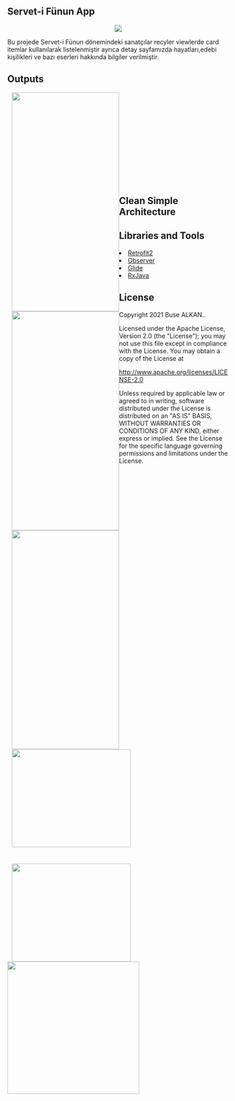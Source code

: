 ## Servet-i Fünun App 
<p align="center"><img src="https://raw.githubusercontent.com/busealkan/h5190059busealkan/master/app/src/main/res/drawable/logo.jpg"/></p>
Bu projede Servet-i Fünun dönemindeki sanatçılar recyler viewlerde card itemlar kullanılarak listelenmiştir ayrıca detay sayfamızda hayatları,edebi kişilikleri ve bazı   eserleri hakkında bilgiler verilmiştir.

## Outputs
<p><img style="float:left;height:496px;width:244px;margin-left:10px;" 
        src="https://raw.githubusercontent.com/busealkan/h5190059busealkan/master/screens/E1_splash.png"/></p>
<p><img style="float:left;height:496px;width:244px;margin-left:10px;" 
        src="https://raw.githubusercontent.com/busealkan/h5190059busealkan/master/screens/E2_liste.png"/></p>
<p><img style="float:left;height:496px;width:244px;margin-left:10px;" 
        src="https://raw.githubusercontent.com/busealkan/h5190059busealkan/master/screens/E3_detay.png"/></p>
<p><img style="float:left;height:222px;width:270px;margin-left:10px;" 
        src="https://raw.githubusercontent.com/busealkan/h5190059busealkan/master/screens/alert_internet.png"/><p> 
<br/><br/><br/><br/><br/><br/><br/><br/><br/><br/><br/><br/>
<p><img style="float:left;height:222px;width:270px;margin-left:10px;margin-top:37px;" src="https://raw.githubusercontent.com/busealkan/h5190059busealkan/master/screens/alert_cikis.png"/></p>

## Clean Simple Architecture
<p><img style="float:left;height:300px;width:300px;" src="https://raw.githubusercontent.com/busealkan/h5190059busealkan/master/images/mvc.png"/></p>

## Libraries and Tools 
<li><a href="https://square.github.io/retrofit/">Retrofit2</a></li>
<li><a href="https://developer.android.com/reference/android/arch/lifecycle/Observer">Observer</a></li> 
<li><a href="https://bumptech.github.io/glide/doc/download-setup.html">Glide</a></li>
<li><a href="https://github.com/ReactiveX/RxJava">RxJava</a></li> 


## License
Copyright 2021 Buse ALKAN..

Licensed under the Apache License, Version 2.0 (the "License");
you may not use this file except in compliance with the License.
You may obtain a copy of the License at

   http://www.apache.org/licenses/LICENSE-2.0

Unless required by applicable law or agreed to in writing, software
distributed under the License is distributed on an "AS IS" BASIS,
WITHOUT WARRANTIES OR CONDITIONS OF ANY KIND, either express or implied.
See the License for the specific language governing permissions and
limitations under the License.
